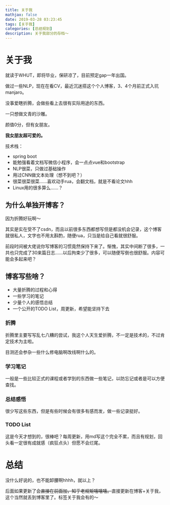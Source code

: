 ```yaml
---
title: 关于我
mathjax: false
date: 2019-03-28 03:23:45
tags: [关于我]
categories: [总结规划]
description: 关于我部分的存档～
---
```


# 关于我

就读于WHUT，即将毕业，保研凉了，目前预定gap一年出国。

做过一些NLP，现在在看CV，最近沉迷搭这个个人博客，3、4个月前正式入坑manjaro。

没事爱瞎折腾，会做些看上去很有实际用途的东西。

一只想做文青的沙雕。

颜值0分，但有女朋友。

**我女朋友超可爱的。**

技术栈：

- spring boot
- 能勉强看着文档写微信小程序，会一点点vue和bootstrap
- NLP很菜，只做过基础操作
- 用过CNN做文本处理（想不到吧？）
- 很菜很菜很菜……喜欢动手rua，会翻文档，就是不看论文hhh
- Linux用的很多算么……？

## 为什么单独开博客？

因为折腾好玩啊～

其实是实在受不了csdn，而且以前很多东西都想写但是都没机会记录，这个博客就很私人，文字也不用太斟酌，随便rua，只当是给自己看就很舒服。

前段时间被大佬说你写博客的习惯竟然保持下来了。惭愧，其实中间断了很多，一共也只完成了30来篇日志……以后拘束少了很多，可以随便写倒也很舒服。内容可能会多起来吧？

## 博客写些啥？

- 大量折腾的过程和心得
- 一些学习的笔记
- 少量个人的感悟总结
- 一个公开的TODO List，周更新，希望能坚持下去

### 折腾

折腾里主要写写乱七八糟的尝试，我这个人天生爱折腾，不一定是技术的，不过肯定技术为主啦。

目测还会参杂一些什么修电脑啊改线啊什么的。

### 学习笔记

一般是一些比较正式的课程或者学到的东西做一些笔记，以防忘记或者是可以方便查找。

### 总结感悟

很少写这些东西，但是有些时候会有很多有感而发，做一些记录挺好。

### TODO List

这是今天才想到的，很棒吧？每周更新，用md写这个完全不累，而且有规划，回头看一定很有成就感（疯狂点头）但愿不会烂尾。

# 总结

没什么好说的，也不能卸腰啊hhhh，就以上？

后面如果更新了会~~直接在前面加，知乎老规矩嘻嘻嘻。~~直接更新在博客+关于我，这个当然就丢到博客里了。标签关于我会有的～
